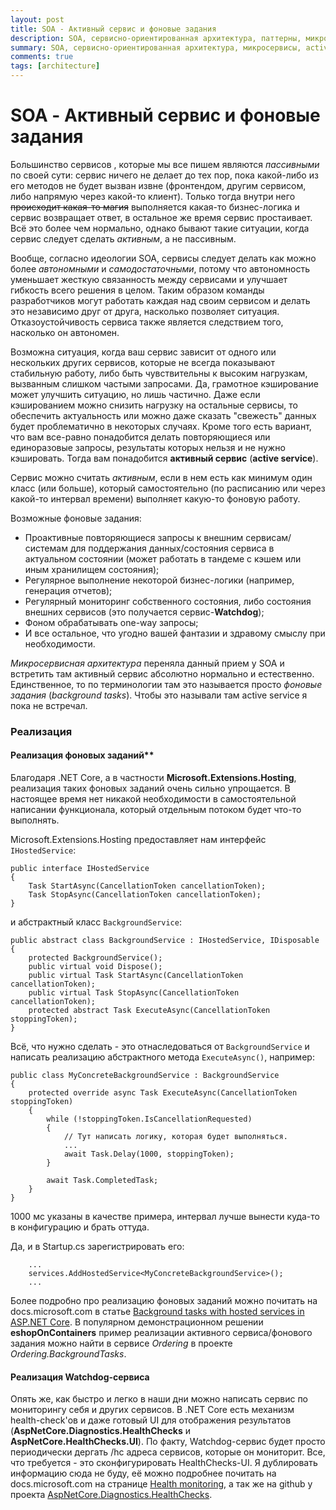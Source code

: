 ```yaml
---
layout: post
title: SOA - Активный сервис и фоновые задания
description: SOA, сервисно-ориентированная архитектура, паттерны, микросервисы, active service, aктивный сервис, фоновые задания, background tasks.
summary: SOA, сервисно-ориентированная архитектура, микросервисы, active service, aктивный сервис, реализация, фоновые задания, background tasks.
comments: true
tags: [architecture]
---
```


# SOA - Активный сервис и фоновые задания

Большинство сервисов , которые мы все пишем являются _пассивными_ по своей сути: сервис ничего не делает до тех пор, пока какой-либо из его методов не будет вызван извне (фронтендом, другим сервисом, либо напрямую через какой-то клиент). Только тогда внутри него ~~происходит какая-то магия~~ выполняется какая-то бизнес-логика и сервис возвращает ответ, в остальное же время сервис простаивает. Всё это более чем нормально, однако бывают такие ситуации, когда сервис следует сделать _активным_, а не пассивным.

Вообще, согласно идеологии SOA, сервисы следует делать как можно более _автономными_ и _самодостаточными_, потому что автономность уменьшает жесткую связанность между сервисами и улучшает гибкость всего решения в целом. Таким образом команды разработчиков могут работать каждая над своим сервисом и делать это независимо друг от друга, насколько позволяет ситуация. Отказоустойчивость сервиса также является следствием того, насколько он автономен.

Возможна ситуация, когда ваш сервис зависит от одного или нескольких других сервисов, которые не всегда показывают стабильную работу, либо быть чувствительны к высоким нагрузкам, вызванным слишком частыми запросами. Да, грамотное кэширование может улучшить ситуацию, но лишь частично. Даже если кэшированием можно снизить нагрузку на остальные сервисы, то обеспечить актуальность или можно даже сказать "свежесть" данных будет проблематично в некоторых случаях. Кроме того есть вариант, что вам все-равно понадобится делать повторяющиеся или единоразовые запросы, результаты которых нельзя и не нужно кэшировать. Тогда вам понадобится **активный сервис** (**active service**).

Сервис можно считать _активным_, если в нем есть как минимум один класс (или больше), который самостоятельно (по расписанию или через какой-то интервал времени) выполняет какую-то фоновую работу.

Возможные фоновые задания:
- Проактивные повторяющиеся запросы к внешним сервисам/системам для поддержания данных/состояния сервиса в актуальном состоянии (может работать в тандеме с кэшем или иным хранилищем состояния);
- Регулярное выполнение некоторой бизнес-логики (например, генерация отчетов);
- Регулярный мониторинг собственного состояния, либо состояния внешних сервисов (это получается сервис-**Watchdog**);
- Фоном обрабатывать one-way запросы;
- И все остальное, что угодно вашей фантазии и здравому смыслу при необходимости.

_Микросервисная архитектура_ переняла данный прием у SOA и встретить там активный сервис абсолютно нормально и естественно. Единственное, то по терминологии там это называется просто _фоновые задания_ (_background tasks_). Чтобы это называли там active service я пока не встречал.

### Реализация
#### Реализация фоновых заданий**
Благодаря .NET Core, а в частности **Microsoft.Extensions.Hosting**, реализация таких фоновых заданий очень сильно упрощается. В настоящее время нет никакой необходимости в самостоятельной написании функционала, который отдельным потоком будет что-то выполнять. 

Microsoft.Extensions.Hosting предоставляет нам интерфейс `IHostedService`:
```
public interface IHostedService
{
    Task StartAsync(CancellationToken cancellationToken);
    Task StopAsync(CancellationToken cancellationToken);
}
```
и абстрактный класс `BackgroundService`:
```
public abstract class BackgroundService : IHostedService, IDisposable
{
    protected BackgroundService();
    public virtual void Dispose();
    public virtual Task StartAsync(CancellationToken cancellationToken);
    public virtual Task StopAsync(CancellationToken cancellationToken);
    protected abstract Task ExecuteAsync(CancellationToken stoppingToken);
}
```
Всё, что нужно сделать - это отнаследоваться от `BackgroundService` и написать реализацию абстрактного метода `ExecuteAsync()`, например:
```
public class MyConcreteBackgroundService : BackgroundService
{
    protected override async Task ExecuteAsync(CancellationToken stoppingToken)
    {
        while (!stoppingToken.IsCancellationRequested)
        {
            // Тут написать логику, которая будет выполняться.
            ...
            await Task.Delay(1000, stoppingToken);
        }

        await Task.CompletedTask;
    }
}
```
1000 мс указаны в качестве примера, интервал лучше вынести куда-то в конфигурацию и брать оттуда.

Да, и в Startup.cs зарегистрировать его:
```
    ...
    services.AddHostedService<MyConcreteBackgroundService>();
    ...
```

Более подробно про реализацию фоновых заданий можно почитать на docs.microsoft.com в статье [Background tasks with hosted services in ASP.NET Core](https://docs.microsoft.com/en-us/aspnet/core/fundamentals/host/hosted-services?view=aspnetcore-3.1&tabs=visual-studio). В популярном демонстрационном решении **eshopOnContainers** пример реализации активного сервиса/фонового задания можно найти в сервисе _Ordering_ в проекте _Ordering.BackgroundTasks_.

#### Реализация Watchdog-сервиса
Опять же, как быстро и легко в наши дни можно написать сервис по мониторингу себя и других сервисов. В .NET Core есть механизм health-check'ов и даже готовый UI для отображения результатов (**AspNetCore.Diagnostics.HealthChecks** и **AspNetCore.HealthChecks.UI**). По факту, Watchdog-сервис будет просто периодически дергать /hc адреса сервисов, которые он мониторит. Все, что требуется - это сконфигурировать HealthChecks-UI. Я дублировать информацию сюда не буду, её можно подробнее почитать на docs.microsoft.com на странице [Health monitoring](https://docs.microsoft.com/en-us/dotnet/architecture/microservices/implement-resilient-applications/monitor-app-health#use-watchdogs), а так же на github у проекта [AspNetCore.Diagnostics.HealthChecks](https://github.com/xabaril/AspNetCore.Diagnostics.HealthChecks).